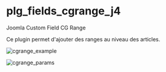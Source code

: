 # plg_fields_cgrange_j4
 Joomla Custom Field CG Range

Ce plugin permet d'ajouter des ranges au niveau des articles.

![cgrange_example](https://github.com/conseilgouz/plg_fields_cgrange_j4/assets/19435246/c3dae5a7-cc92-46c0-a21e-5db594cfe945)

![cgrange_params](https://github.com/conseilgouz/plg_fields_cgrange_j4/assets/19435246/37524f97-b757-4763-8a20-d06a0bd07cdb)
